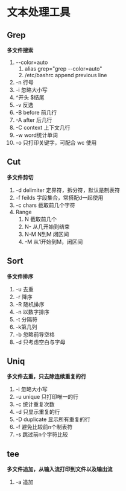 # 文本处理工具

## Grep

**多文件搜索**

1. --color=auto
   1. alias grep="grep --color=auto"
   2. /etc/bashrc    append previous line
2. -n 行号
3. -i 忽略大小写
4. ^开头 $结尾
5. -v 反选
6. -B before 前几行
7. -A after 后几行
8. -C context 上下文几行
9. -w word统计单词
10. -o 只打印关键字，可配合 wc 使用

## Cut

**多文件剪切**

1. -d delimiter 定界符，拆分符，默认是制表符
2. -f feilds 字段集合，常搭配d一起使用
3. -c chars 截取前几个字符
4. Range
   1. N 截取前几个
   2. N- 从几开始到结束
   3. N-M N到M 闭区间
   4. -M 从1开始到M，闭区间

## Sort

**多文件排序**

1. -u 去重
2. -r 降序
3. -R 随机排序
4. -n 以数字排序
5. -t 分隔符
6. -k第几列
7. -b 忽略前导空格
8. -d 只考虑空白与字母

## Uniq

**多文件去重，只去除连续重复的行**

1. -i 忽略大小写
2. -u unique 只打印唯一的行
3. -c 统计重复次数
4. -d 只显示重复的行
5. -D duplicate 显示所有重复的行
6. -f 避免比较前n个制表符
7. -s 跳过前n个字符比较

## tee

**多文件追加，从输入流打印到文件以及输出流**

1. -a 追加

